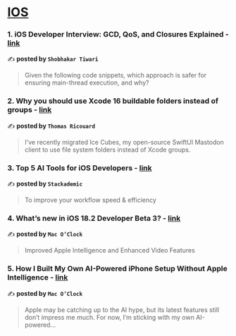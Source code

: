 
<h1><a href=https://medium.com/tag/ios/recommended target="_blank" rel="noopener noreferrer">IOS</a></h1>
<h3>1. iOS Developer Interview: GCD, QoS, and Closures Explained - <a href="https://medium.com/@shobhakartiwari/ios-developer-interview-gcd-qos-and-closures-explained-81a912500faf" target="_blank" rel="noopener noreferrer">link</a></h3>

✍️ **posted by `Shobhakar Tiwari`**

<blockquote>Given the following code snippets, which approach is safer for ensuring main-thread execution, and why?</blockquote>

<h3>2. Why you should use Xcode 16 buildable folders instead of groups - <a href="https://medium.com/@dimillian/why-you-should-use-xcode-16-buildable-folders-instead-of-groups-6f438611914d" target="_blank" rel="noopener noreferrer">link</a></h3>

✍️ **posted by `Thomas Ricouard`**

<blockquote>I’ve recently migrated Ice Cubes, my open-source SwiftUI Mastodon client to use file system folders instead of Xcode groups.</blockquote>

<h3>3. Top 5 AI Tools for iOS Developers - <a href="https://medium.com/stackademic/top-5-ai-tools-for-ios-developers-5ee9f39558ac" target="_blank" rel="noopener noreferrer">link</a></h3>

✍️ **posted by `Stackademic`**

<blockquote>To improve your workflow speed & efficiency</blockquote>

<h3>4. What’s new in iOS 18.2 Developer Beta 3? - <a href="https://medium.com/macoclock/whats-new-in-ios-18-2-developer-beta-3-cb4a808915c7" target="_blank" rel="noopener noreferrer">link</a></h3>

✍️ **posted by `Mac O’Clock`**

<blockquote>Improved Apple Intelligence and Enhanced Video Features</blockquote>

<h3>5. How I Built My Own AI-Powered iPhone Setup Without Apple Intelligence - <a href="https://medium.com/macoclock/how-i-built-my-own-ai-powered-iphone-setup-without-apple-intelligence-16445a6d2e60" target="_blank" rel="noopener noreferrer">link</a></h3>

✍️ **posted by `Mac O’Clock`**

<blockquote>Apple may be catching up to the AI hype, but its latest features still don’t impress me much. For now, I’m sticking with my own AI-powered…</blockquote>

